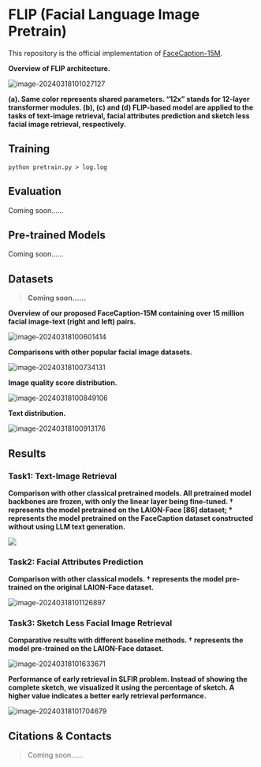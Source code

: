 # FLIP (Facial Language Image Pretrain)

This repository is the official implementation of [FaceCaption-15M]().

**Overview of FLIP architecture.**

![image-20240318101027127](https://img.yutangli.net/img/202403181010116.png)

 **(a). Same color represents shared parameters. “12x” stands for 12-layer transformer modules. (b), (c) and (d) FLIP-based model are applied to the tasks of text-image retrieval, facial attributes prediction and sketch less facial image retrieval, respectively.**

## Training



```shell
python pretrain.py > log.log
```

## Evaluation

Coming soon...... 

## Pre-trained Models

Coming soon......

## Datasets

> **Coming soon......**

**Overview of our proposed FaceCaption-15M containing over 15 million facial image-text (right and left) pairs.**

![image-20240318100601414](https://img.yutangli.net/img/202403181006981.png)

**Comparisons with other popular facial image datasets.**

![image-20240318100734131](https://img.yutangli.net/img/202403181007778.png)

**Image quality score distribution.**

![image-20240318100849106](https://img.yutangli.net/img/202403181008178.png)

**Text distribution.**

![image-20240318100913176](https://img.yutangli.net/img/202403181009312.png)

## Results

### Task1: Text-Image Retrieval

**Comparison with other classical pretrained models. All pretrained model backbones are frozen, with only the linear layer being fine-tuned. † represents the model pretrained on the LAION-Face [86] dataset; * represents the model pretrained on the FaceCaption dataset constructed without using LLM text generation.**

![](https://img.yutangli.net/img/202403181015142.png)

### Task2: Facial Attributes Prediction

**Comparison with other classical models. † represents the model pre-trained on the original LAION-Face dataset.**

![image-20240318101126897](https://img.yutangli.net/img/202403181011115.png)

### Task3: Sketch Less Facial Image Retrieval

**Comparative results with different baseline methods. † represents the model pre-trained on the LAION-Face dataset.**

![image-20240318101633671](https://img.yutangli.net/img/202403181016876.png)

**Performance of early retrieval in SLFIR problem. Instead of showing the complete sketch, we visualized it using the percentage of sketch. A higher value indicates a better early retrieval performance.**

![image-20240318101704679](https://img.yutangli.net/img/202403181017013.png)

## Citations & Contacts

> Coming soon......
